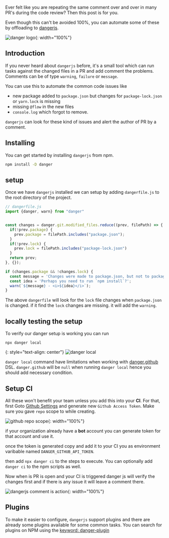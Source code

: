 <!--


---
 "Setting up dangerjs"
excerpt: "Ever felt like you are repeating the same comment over and over in many PR's during the code review?"
date: 2019-05-03 00:05:00 IST
updated: 2019-05-03 00:05:00 IST
categories: javascript
tags: dangerjs
image: https://s3.ap-south-1.amazonaws.com/revathskumar-blog-images/2019/dangerjs/danger-logo.png
---

-->
<!DOCTYPE html>
<html>

<head>
  <title>basic-git-workflow</title>
  <meta charset="utf-8">
  <meta name="viewport" content="width=device-width, initial-scale=1.0">


  <link rel="stylesheet" href="./css/bootstrap.css">
  <link rel="stylesheet" href="./css/bootstrap.grid.css">
  <link rel="stylesheet" href="./css/bootstrap.min.css">
  <link rel="stylesheet" href="./css/bootstrap-reboot.min.css">
  <link rel="stylesheet" href="./css/bootstrap.css.map">
  <link rel="stylesheet" href="./css/blog-home.css">
  <link rel="stylesheet" href="./css/prism.css">
  <script async defer src="./css/prism.js"></script>
</head>

<body>

Ever felt like you are repeating the same comment over and over in many PR's during the code review? Then this post is for you. 

Even though this can't be avoided 100%, you can automate some of these by offloading to [dangerjs][dangerjs].

![danger logo](https://s3.ap-south-1.amazonaws.com/revathskumar-blog-images/2019/dangerjs/danger-logo.png){: width="100%"}


## <a class="anchor" name="Introduction" href="#Introduction"><i class="anchor-icon"></i></a>Introduction

If you never heard about `dangerjs` before, it's a small tool which can run tasks against the changed files in a PR and add comment the problems. Comments can be of type `warning`, `failure` or `message`.

You can use this to automate the common code issues like

* new package added to `package.json` but changes for `package-lock.json` or `yarn.lock` is missing
* missing `@flow` in the new files
* `console.log` which forgot to remove.

`dangerjs` can look for these kind of issues and alert the author of PR by a comment.


## <a class="anchor" name="installing" href="#installing"><i class="anchor-icon"></i></a>Installing

You can get started by installing `dangerjs` from npm.

```sh
npm install -D danger
```


## <a class="anchor" name="setup" href="#setup"><i class="anchor-icon"></i></a>setup

Once we have `dangerjs` installed we can setup by adding `dangerfile.js` to the root directory of the project.

```js
// dangerfile.js
import {danger, warn} from "danger"


const changes = danger.git.modified_files.reduce((prev, filePath) => {
  if(!prev.package) {
    prev.package = filePath.includes("package.json");
  }
  if(!prev.lock) {
    prev.lock = filePath.includes("package-lock.json")
  }
  return prev;
}, {});

if (changes.package && !changes.lock) {
  const message = 'Changes were made to package.json, but not to package-lock.json';
  const idea = 'Perhaps you need to run `npm install`?';
  warn(`${message} - <i>${idea}</i>`);
}
```

The above `dangerfile` will look for the `lock` file changes when `package.json` is changed. if it find the `lock` changes are missing. it will add the `warning`.

## <a class="anchor" name="testing" href="#testing"><i class="anchor-icon"></i></a>locally testing the setup

To verify our danger setup is working you can run

```
npx danger local
```

{: style="text-align: center"}
![danger local](https://s3.ap-south-1.amazonaws.com/revathskumar-blog-images/2019/dangerjs/danger-local.png)

`danger local` command have limitations when working with [danger.github][dangerjs_github_api] DSL. `danger.github` will be `null` when running `danger local` hence you should add necessary condition.

## <a class="anchor" name="setup-ci" href="#setup-ci"><i class="anchor-icon"></i></a>Setup CI

All these won't benefit your team unless you add this into your **CI**. For that, first Goto [Github Settings][github_setting] and generate new `Github Access Token`. Make sure you gave `repo` scope to while creating.

![github repo scope](https://s3.ap-south-1.amazonaws.com/revathskumar-blog-images/2019/dangerjs/github-repo-scope.png){: width="100%"}

if your organization already have a **bot** account you can generate token for that account and use it.

once the token is generated copy and add it to your CI you as environment varibable named `DANGER_GITHUB_API_TOKEN`.

then add `npx danger ci` to the steps to execute. You can optionally add `danger ci` to the npm scripts as well.

Now when is PR is open and your CI is triggered danger js will verify the changes first and if there is any issue it will leave a comment there.

![dangerjs comment is action](https://s3.ap-south-1.amazonaws.com/revathskumar-blog-images/2019/dangerjs/danger-comment.png){: width="100%"}

## <a class="anchor" name="plugins" href="#plugins"><i class="anchor-icon"></i></a>Plugins

To make it easier to configure, `dangerjs` support plugins and there are already some plugins available for some common tasks. You can search for plugins on NPM using the [keyword: danger-plugin][danger_plugin_search]

[dangerjs]: http://danger.systems/js/
[dangerjs_github_api]: https://danger.systems/js/reference.html#GitHubDSL
[github_setting]: https://github.com/settings/tokens/new
[danger_plugin_search]: https://www.npmjs.com/search?q=keywords:danger-plugin
